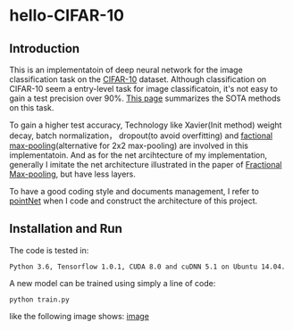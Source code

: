 # hello-CIFAR-10
## Introduction
This is an implementatoin of deep neural network for the image classification task on the [CIFAR-10](http://www.cs.toronto.edu/~kriz/cifar.html) dataset. Although classification on CIFAR-10 seem a entry-level task for image classificatoin, it's not easy to gain a test precision over 90%. [This page](http://rodrigob.github.io/are_we_there_yet/build/classification_datasets_results.html#43494641522d3130) summarizes the SOTA methods on this task.</br>

To gain a higher test accuracy, Technology like Xavier(Init method) weight decay, batch normalization， dropout(to avoid overfitting) and [factional max-pooling](https://arxiv.org/abs/1412.6071)(alternative for 2x2 max-pooling) are involved in this implementatoin. And as for the net arcihtecture of my implementation, generally I imitate the net architecture illustrated in the paper of [Fractional Max-pooling](https://arxiv.org/abs/1412.6071), but have less layers.</br>

To have a good coding style and documents management, I refer to [pointNet](https://github.com/charlesq34/pointnet) when I code and construct the architecture of this project.</br>

## Installation and Run
The code is tested in:

    Python 3.6, Tensorflow 1.0.1, CUDA 8.0 and cuDNN 5.1 on Ubuntu 14.04.
    
A new model can be trained using simply a line of code:

    python train.py
    
like the following image shows:
[image]()
